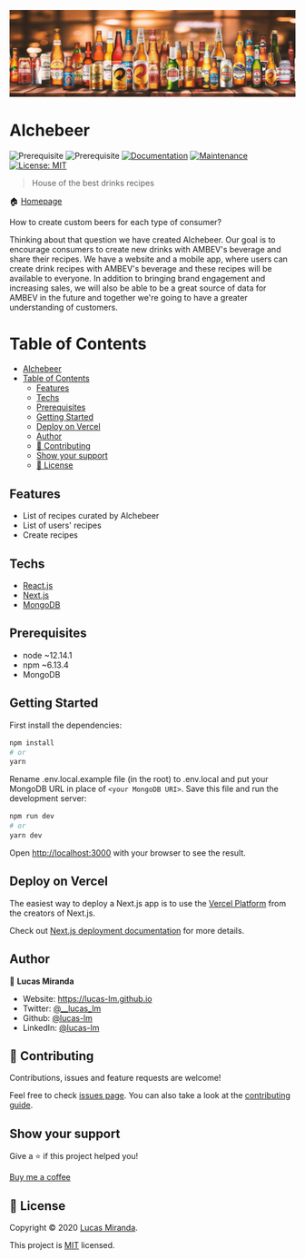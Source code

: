 ![banner](/public/banner2.jpg)

# Alchebeer

![Prerequisite](https://img.shields.io/badge/node-~12.14.1-blue.svg)
![Prerequisite](https://img.shields.io/badge/npm-~6.13.4-blue.svg)
[![Documentation](https://img.shields.io/badge/documentation-yes-brightgreen.svg)](https://github.com/lucas-lm/alchebeer#readme)
[![Maintenance](https://img.shields.io/badge/Maintained%3F-yes-green.svg)](https://github.com/lucas-lm/alchebeer/graphs/commit-activity)
[![License: MIT](https://img.shields.io/github/license/lucas-lm/alchebeer)](https://github.com/lucas-lm/alchebeer/blob/master/LICENSE)

> House of the best drinks recipes

🏠 [Homepage](https://alchebeer.vercel.app)

How to create custom beers for each type of consumer? 

Thinking about that question we have created Alchebeer. Our goal is to encourage consumers to create new drinks with AMBEV's beverage and share their recipes. We have a website and a mobile app, where users can create drink recipes with AMBEV's beverage and these recipes will be available to everyone. In addition to bringing brand engagement and increasing sales, we will also be able to be a great source of data for AMBEV in the future and together we're going to have a greater understanding of customers.


# Table of Contents

- [Alchebeer](#alchebeer)
- [Table of Contents](#table-of-contents)
  - [Features](#features)
  - [Techs](#techs)
  - [Prerequisites](#prerequisites)
  - [Getting Started](#getting-started)
  - [Deploy on Vercel](#deploy-on-vercel)
  - [Author](#author)
  - [🤝 Contributing](#-contributing)
  - [Show your support](#show-your-support)
  - [📝 License](#-license)

## Features

- List of recipes curated by Alchebeer
- List of users' recipes
- Create recipes

## Techs

- [React.js](https://reactjs.org/)
- [Next.js](https://nextjs.org/)
- [MongoDB](https://www.mongodb.com/)

## Prerequisites

- node ~12.14.1
- npm ~6.13.4
- MongoDB

## Getting Started

First install the dependencies:

```bash
npm install
# or
yarn
```

Rename .env.local.example file (in the root) to .env.local and put your MongoDB URL in place of `<your MongoDB URI>`. Save this file and run the development server:

```bash
npm run dev
# or
yarn dev
```

Open [http://localhost:3000](http://localhost:3000) with your browser to see the result.

## Deploy on Vercel

The easiest way to deploy a Next.js app is to use the [Vercel Platform](https://vercel.com/import?utm_medium=default-template&filter=next.js&utm_source=create-next-app&utm_campaign=create-next-app-readme) from the creators of Next.js.

Check out [Next.js deployment documentation](https://nextjs.org/docs/deployment) for more details.

## Author

👤 **Lucas Miranda**

- Website: https://lucas-lm.github.io
- Twitter: [@\_\_lucas_lm](https://twitter.com/__lucas_lm)
- Github: [@lucas-lm](https://github.com/lucas-lm)
- LinkedIn: [@lucas-lm](https://linkedin.com/in/lucas-lm)

## 🤝 Contributing

Contributions, issues and feature requests are welcome!

Feel free to check [issues page](https://github.com/lucas-lm/alchebeer/issues). You can also take a look at the [contributing guide](https://github.com/lucas-lm/alchebeer/blob/master/CONTRIBUTING.md).

## Show your support

Give a ⭐️ if this project helped you!

[Buy me a coffee](https://www.buymeacoffee.com/nVG4BNJ)

## 📝 License

Copyright © 2020 [Lucas Miranda](https://github.com/lucas-lm).

This project is [MIT](https://github.com/lucas-lm/alchebeer/blob/master/LICENSE) licensed.
